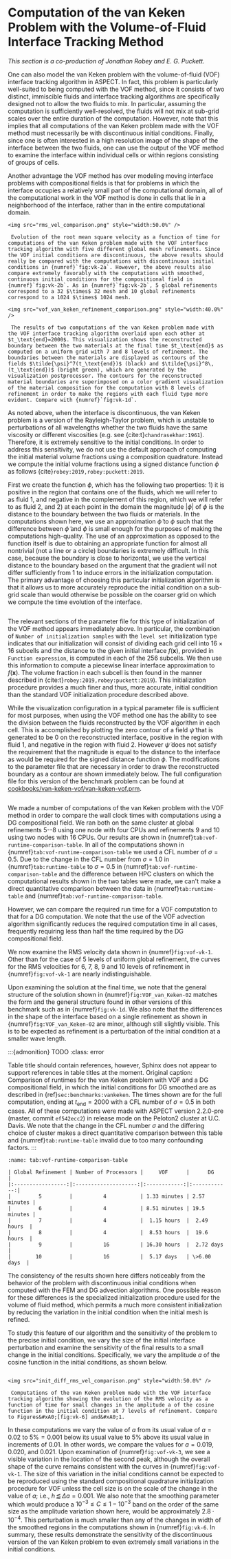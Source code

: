 # Computation of the van Keken Problem with the Volume-of-Fluid Interface Tracking Method

*This section is a co-production of Jonathan Robey and E. G. Puckett.*

One can
also model the van Keken problem with the volume-of-fluid (VOF) interface
tracking algorithm in ASPECT. In fact, this problem is particularly well-suited to
being computed with the VOF method, since it consists of two distinct,
immiscible fluids and interface tracking algorithms are specifically designed
not to allow the two fluids to mix. In particular, assuming the computation is
sufficiently well-resolved, the fluids will not mix at sub-grid scales over
the entire duration of the computation. However, note that this implies that
all computations of the van Keken problem made with the VOF method must
necessarily be with discontinuous initial conditions. Finally, since one is
often interested in a high resolution image of the shape of the interface
between the two fluids, one can use the output of the VOF method to examine
the interface within individual cells or within regions consisting of groups
of cells.

Another advantage the VOF method has over modeling moving interface problems
with compositional fields is that for problems in which the interface occupies
a relatively small part of the computational domain, all of the computational
work in the VOF method is done in cells that lie in a neighborhood of the
interface, rather than in the entire computational domain.

```{figure-md} fig:vof-vk-1
<img src="rms_vel_comparison.png" style="width:50.0%" />

 Evolution of the root mean square velocity as a function of time for computations of the van Keken problem made with the VOF interface tracking algorithm with five different global mesh refinements. Since the VOF initial conditions are discontinuous, the above results should really be compared with the computations with discontinuous initial conditions in {numref}`fig:vk-2a`. However, the above results also compare extremely favorably with the computations with smoothed, continuous initial conditions for the compositional field in {numref}`fig:vk-2b`. As in {numref}`fig:vk-2b`, 5 global refinements correspond to a 32 $\times$ 32 mesh and 10 global refinements correspond to a 1024 $\times$ 1024 mesh.
```

```{figure-md} fig:VOF_van_Keken-02
<img src="vof_van_keken_refinement_comparison.png" style="width:40.0%" />

 The results of two computations of the van Keken problem made with the VOF interface tracking algorithm overlaid upon each other at $t_\text{end}=2000$. This visualization shows the reconstructed boundary between the two materials at the final time $t_\text{end}$ as computed on a uniform grid with 7 and 8 levels of refinement. The boundaries between the materials are displayed as contours of the fields $\tilde{\psi}^7(t_\text{end})$ (black) and $\tilde{\psi}^8\,(t_\text{end})$ (bright green), which are generated by the visualization postprocessor. The contours for the reconstructed material boundaries are superimposed on a color gradient visualization of the material composition for the computation with 8 levels of refinement in order to make the regions with each fluid type more evident. Compare with {numref}`fig:vk-1d`.
```

As noted above, when the interface is discontinuous, the van Keken problem is
a version of the Rayleigh-Taylor problem, which is unstable to perturbations
of all wavelengths whether the two fluids have the same viscosity or different viscosities (e.g. see {cite:t}`chandrasekhar:1961`). Therefore, it is
extremely sensitive to the initial conditions. In order to address this
sensitivity, we do not use the default approach of computing the initial
material volume fractions using a composition quadrature. Instead we compute
the initial volume fractions using a signed distance function $\phi$ as
follows {cite}`robey:2019,robey:puckett:2019`.

First we create the function $\phi$, which has the following two properties: 1)
it is positive in the region that contains one of the fluids, which we will
refer to as fluid&nbsp;1, and negative in the complement of this region, which
we will refer to as fluid&nbsp;2, and 2) at each point in the domain the
magnitude $| \phi |$ of $\phi$ is the distance to the boundary between the two
fluids or materials. In the computations shown here, we use an approximation
$\tilde{\phi}$ to $\phi$ such that the difference between $\tilde{\phi}$ and
$\phi$ is small enough for the purposes of making the computations
high-quality. The use of an approximation as opposed to the function itself is
due to obtaining an appropriate function for almost all nontrivial (not a line
or a circle) boundaries is extremely difficult. In this case, because the
boundary is close to horizontal, we use the vertical distance to the boundary
based on the argument that the gradient will not differ sufficiently from $1$
to induce errors in the initialization computation. The primary advantage of
choosing this particular initialization algorithm is that it allows us to more
accurately reproduce the initial condition on a sub-grid scale than would
otherwise be possible on the coarser grid on which we compute the time
evolution of the interface.

```{literalinclude} main.part.prm
```

The relevant sections of the parameter file for this type of initialization of
the VOF method appears immediately above. In particular, the combination of
`Number of initialization samples` with the `level set` initialization type
indicates that our initialization will consist of dividing each grid cell into
$16 \times 16$ subcells and the distance to the given initial interface
$f(\mathbf x)$, provided in `Function expression`, is computed in each of the
256 subcells. We then use this information to compute a piecewise linear
interface approximation to $f(\mathbf x)$. The volume fraction in each subcell
is then found in the manner described in {cite:t}`robey:2019,robey:puckett:2019`). This initialization procedure provides a much finer and thus, more
accurate, initial condition than the standard VOF initialization procedure
described above.

While the visualization configuration in a typical parameter file is
sufficient for most purposes, when using the VOF method one has the ability to
see the division between the fluids reconstructed by the VOF algorithm in each
cell. This is accomplished by plotting the zero contour of a field
$\tilde\psi$ that is generated to be $0$ on the reconstructed interface,
positive in the region with fluid&nbsp;1, and negative in the region with
fluid&nbsp;2. However $\tilde{\psi}$ does not satisfy the requirement that the
magnitude is equal to the distance to the interface as would be required for
the signed distance function $\phi$. The modifications to the parameter file
that are necessary in order to draw the reconstructed boundary as a contour
are shown immediately below. The full configuration file for this version of
the benchmark problem can be found at
[cookbooks/van-keken-vof/van-keken-vof.prm](https://www.github.com/geodynamics/aspect/blob/main/cookbooks/van-keken-vof/van-keken-vof.prm).

```{literalinclude} postprocess.part.prm
```

We made a number of computations of the van Keken problem with the VOF method
in order to compare the wall clock times with computations using a DG
compositional field. We ran both on the same cluster at global refinements
5--8 using one node with four CPUs and refinements 9 and 10 using two
nodes with 16 CPUs. Our results are shown in {numref}`tab:vof-runtime-comparison-table`. In all of the
computations shown in {numref}`tab:vof-runtime-comparison-table` we used a CFL number of $\sigma=0.5$.
Due to the change in the CFL number from $\sigma = 1.0$ in
{numref}`tab:runtime-table` to $\sigma = 0.5$ in {numref}`tab:vof-runtime-comparison-table`
and the difference between HPC clusters on which the computational results
shown in the two tables were made, we can't make a direct quantitative
comparison between the data in {numref}`tab:runtime-table`
and {numref}`tab:vof-runtime-comparison-table`.

However, we can compare the required run time for a VOF computation to that
for a DG computation. We note that the use of the VOF advection algorithm
significantly reduces the required computation time in all cases, frequently
requiring less than half the time required by the DG compositional field.

We now examine the RMS velocity data shown in {numref}`fig:vof-vk-1`. Other than
for the case of 5 levels of uniform global refinement, the curves for the RMS
velocities for $6$, $7$, $8$, $9$ and $10$ levels of refinement in {numref}`fig:vof-vk-1` are nearly indistinguishable.

Upon examining the solution at the final time, we note that the general
structure of the solution shown in {numref}`fig:VOF_van_Keken-02` matches the form and the
general structure found in other versions of this benchmark such as in {numref}`fig:vk-1d`. We also note that the
differences in the shape of the interface based on a single refinement as
shown in {numref}`fig:VOF_van_Keken-02` are minor, although still slightly visible. This is
to be expected as refinement is a perturbation of the initial condition at a
smaller wave length.

:::{admonition} TODO
:class: error

Table title should contain references, however, Sphinx does not appear to support references in table titles at the moment. Original caption:
Comparison of runtimes for the van Keken problem with VOF
    and a DG compositional field, in which the initial conditions for
    DG smoothed are as described in {ref}`sec:benchmarks:vankeken`.  The times shown are for the full
    computation, ending at $t_\text{end} = 2000$ with a CFL number of
    $\sigma=0.5$ in both cases.
    All of these computations were made with ASPECT version 2.2.0-pre
    (master, commit `ef542ecc2`) in release mode on the Peloton2 cluster at
    U.C. Davis. We note that the change in the CFL number $\sigma$ and the
    differing choice of cluster makes a direct quantitative comparison
    between this table and {numref}`tab:runtime-table` invalid due to
    too many confounding factors.
:::


```{table} Comparison of runtimes for the van Keken problem with VOF and a DG compositional field, in which the initial conditions for DG smoothed are as described in the previous section. The times shown are for the full computation, ending at $t_\text{end} = 2000$ with a CFL number of $\sigma=0.5$ in both cases. All of these computations were made with ASPECT version 2.2.0-pre (master, commit 'ef542ecc2') in release mode on the Peloton2 cluster at U.C.Davis. We note that the change in the CFL number $\sigma$ and the differing choice of cluster makes a direct quantitative comparison between this table and the previous one invalid due to too many confounding factors.
:name: tab:vof-runtime-comparison-table

| Global Refinement | Number of Processors |     VOF      |      DG      |
|:-----------------:|:--------------------:|:------------:|:------------:|
|         5         |          4           | 1.33 minutes | 2.57 minutes |
|         6         |          4           | 8.51 minutes | 19.5 minutes |
|         7         |          4           |  1.15 hours  |  2.49 hours  |
|         8         |          4           |  8.53 hours  |  19.6 hours  |
|         9         |          16          | 16.30 hours  |  2.72 days   |
|        10         |          16          |  5.17 days   | \>6.00 days  |

```

The consistency of the results shown here differs noticeably from the behavior
of the problem with discontinuous initial conditions when computed with the
FEM and DG advection algorithms. One possible reason for these differences is
the specialized initialization procedure used for the volume of fluid method,
which permits a much more consistent initialization by reducing the variation
in the initial condition when the initial mesh is refined.

To study this feature of our algorithm and the sensitivity of the problem to
the precise initial condition, we vary the size of the initial interface
perturbation and examine the sensitivity of the final results to a small
change in the initial conditions. Specifically, we vary the amplitude $a$ of
the cosine function in the initial conditions, as shown below.

```{literalinclude} variation.part.prm
```

```{figure-md} fig:vof-vk-3
<img src="init_diff_rms_vel_comparison.png" style="width:50.0%" />

 Computations of the van Keken problem made with the VOF interface tracking algorithm showing the evolution of the RMS velocity as a function of time for small changes in the amplitude a of the cosine function in the initial condition at 7 levels of refinement. Compare to Figures&#xA0;[fig:vk-6] and&#xA0;1.
```

In these computations we vary the value of $a$ from its usual value of
$a = 0.02$ to $5\% = 0.001$ below its usual value to $5\%$ above its usual
value in increments of $0.01$. In other words, we compare the values for
$a =0.019$, $0.020$, and $0.021$. Upon examination of {numref}`fig:vof-vk-3`, we
see a visible variation in the location of the second peak, although the
overall shape of the curve remains consistent with the curves in
{numref}`fig:vof-vk-1`. The size of this variation in the initial conditions
cannot be expected to be reproduced using the standard compositional
quadrature initialization procedure for VOF unless the cell size is on the
scale of the change in the value of $a$; i.e.,
$h \, \lessapprox \, \Delta a = 0.001$. We also note that the smoothing
parameter which would produce a $10^{-3}\leq C \leq 1 - 10^{-3}$ band on the
order of the same size as the amplitude variation shown here, would be
approximately $2.8 \cdot 10^{-4}$. This perturbation is much smaller than any
of the changes in width of the smoothed regions in the computations shown in
{numref}`fig:vk-6`. In summary, these results demonstrate the
sensitivity of the discontinuous version of the van Keken problem to even
extremely small variations in the initial conditions.
